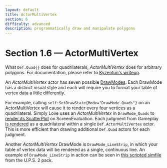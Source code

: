 ```yaml
---
layout: default
title: ActorMultiVertex
section: 6
difficulty: advanced
description: programmatically draw and manipulate polygons
---
```


# Section 1.6 &mdash; ActorMultiVertex

What `Def.Quad{}` does for quadrilaterals, *ActorMultiVertex* does for arbitrary polygons.  For documentation, please refer to [Kyzentun's writeup](https://github.com/stepmania/stepmania/blob/master/Docs/Themerdocs/ScreenAMVTest%20overlay.lua).

An *ActorMultiVertex* actor has seven possible [DrawModes](http://dguzek.github.io/Lua-For-SM5/API/Lua.xml#DrawMode).  Each DrawMode has a distinct visual style and each will require you to format your table of vertex data a little differently.

For example, calling `self:SetDrawState{Mode="DrawMode_Quads"}` on an ActorMultiVertex will cause it to render every four vertices as a quadrilateral.  Simply Love uses an *ActorMultiVertex* in `DrawMode_Quads` to [render its ScatterPlot](https://github.com/dguzek/Simply-Love-SM5/blob/01c5764200ac790fa7d7e4a539afb402ba33cc16/BGAnimations/ScreenEvaluation%20common/PerPlayer/ScatterPlot.lua#L55-L79) on ScreenEvaluation.  Each judgment from Gameplay [is rendered](https://i.imgur.com/JK5Li2w.jpg) as a quadrilateral within a single `Def.ActorMultiVertex` actor.  This is more efficient than drawing additional `Def.Quad` actors for each judgment.

Another *ActorMultiVertex* DrawMode is `DrawMode_LineStrip`, in which your table of vertex data will be rendered as a single, continuous line.  An example of `DrawMode_LineStrip` in action can be seen in [this scripted simfile](https://www.youtube.com/watch?v=hKd4xkULxFk) from the U.P.S. 2 pack.
